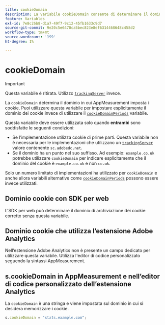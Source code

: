 ```yaml
---
title: cookieDomain
description: La variabile cookieDomain consente di determinare il dominio in cui impostare i cookie.
feature: Variables
exl-id: 7e8c26b8-d1a7-49f7-9c12-45fb1633c9d7
source-git-commit: 9e20c5e6470ca5bec823e8ef6314468648c458d2
workflow-type: tm+mt
source-wordcount: '199'
ht-degree: 1%

---
```


# cookieDomain

>[!IMPORTANT]
>
>Questa variabile è ritirata. Utilizzo [`trackingServer`](trackingserver.md) invece.

La `cookieDomain` determina il dominio in cui AppMeasurement imposta i cookie. Puoi utilizzare questa variabile per impostare esplicitamente il dominio dei cookie invece di utilizzare il [`cookieDomainPeriods`](cookiedomainperiods.md) variabile.

Questa variabile deve essere utilizzata solo quando **entrambi** sono soddisfatte le seguenti condizioni:

* Se l’implementazione utilizza cookie di prime parti. Questa variabile non è necessaria per le implementazioni che utilizzano un [`trackingServer`](trackingserver.md) valore contenente `sc.adobedc.net`.
* Se il dominio ha un punto nel suo suffisso. Ad esempio: `example.co.uk` potrebbe utilizzare `cookieDomain` per indicare esplicitamente che il dominio del cookie è `example.co.uk` e non `co.uk`.

Solo un numero limitato di implementazioni ha utilizzato per `cookieDomain` e anche allora variabili alternative come [`cookieDomainPeriods`](cookiedomainperiods.md) possono essere invece utilizzati.

## Dominio cookie con SDK per web

L&#39;SDK per web può determinare il dominio di archiviazione dei cookie corretto senza questa variabile.

## Dominio cookie che utilizza l’estensione Adobe Analytics

Nell’estensione Adobe Analytics non è presente un campo dedicato per utilizzare questa variabile. Utilizza l&#39;editor di codice personalizzato seguendo la sintassi AppMeasurement.

## s.cookieDomain in AppMeasurement e nell’editor di codice personalizzato dell’estensione Analytics

La `cookieDomain` è una stringa e viene impostata sul dominio in cui si desidera memorizzare i cookie.

```js
s.cookieDomain = "stats.example.com";
```
